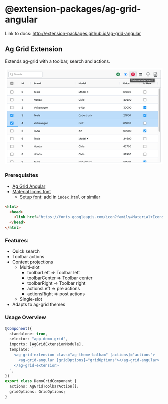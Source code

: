 # @extension-packages/ag-grid-angular

Link to docs: http://extension-packages.github.io/ag-grid-angular

## Ag Grid Extension

Extends ag-grid with a toolbar, search and actions.

![Ag Grid Extension](static/ag-grid-extension.png "Ag Grid Extension")

### Prerequisites

- [Ag Grid Angular](https://www.ag-grid.com/angular-data-grid/getting-started/)
- [Material Icons font](https://fonts.google.com/icons?icon.set=Material+Icons&icon.style=Outlined)
  - [Setup font](https://developers.google.com/fonts/docs/material_icons#icon_font_for_the_web): add in `index.html` or similar

```html
<html>
  <head>
    <link href="https://fonts.googleapis.com/icon?family=Material+Icons+Outlined" rel="stylesheet" />
  </head>
</html>
```

### Features:

- Quick search
- Toolbar actions
- Content projections
  - Multi-slot
    - toolbarLeft => Toolbar left
    - toolbarCenter => Toolbar center
    - toolbarRight => Toolbar right
    - actionsLeft => pre actions
    - actionsRight => post actions
  - Single-slot
- Adapts to ag-grid themes

### Usage Overview

```ts
@Component({
  standalone: true,
  selector: "app-demo-grid",
  imports: [AgGridExtensionModule],
  template: `
    <ag-grid-extension class="ag-theme-balham" [actions]="actions">
      <ag-grid-angular [gridOptions]="gridOptions"></ag-grid-angular>
    </ag-grid-extension>
  `,
})
export class DemoGridComponent {
  actions: AgGridToolbarAction[];
  gridOptions: GridOptions;
}
```
